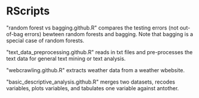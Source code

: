 # RScripts

"random forest vs bagging.github.R" compares the testing errors (not out-of-bag errors) bewteen random forests and bagging. Note that bagging is a special case of random forests. 

"text_data_preprocessing.github.R" reads in txt files and pre-processes the text data for general text mining or text analysis.

"webcrawling.github.R" extracts weather data from a weather wbebsite.

"basic_descriptive_analysis.github.R" merges two datasets, recodes variables, plots variables, and tabulates one variable against antother.

